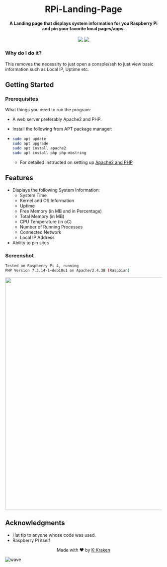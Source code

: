 <h1 align="center">
  <br>
  RPi-Landing-Page
  <br>
</h1>

<h4 align="center">A Landing page that displays system information for you Raspberry Pi and pin your favorite local pages/apps.</h4>

<p align="center">
  <a href="#"><img src="https://img.shields.io/github/last-commit/K-Kraken/RPi-Landing-Page.svg"></a>
  <a href="/LICENSE"><img src="https://img.shields.io/github/license/K-Kraken/RPi-Landing-Page.svg?color=blue"></a>
</p>



### Why do I do it?
This removes the necessity to just open a console/ssh to just view basic information such as Local IP, Uptime etc.


## Getting Started

### Prerequisites
What things you need to run the program:
- A web server preferably Apache2 and PHP.

- Install the following from APT package manager:
  
- ```bash
  sudo apt update
  sudo apt upgrade
  sudo apt install apache2
  sudo apt install php php-mbstring
  ```
  
  - For detailed instructed on setting up [Apache2 and PHP](https://howtoraspberrypi.com/how-to-install-web-server-raspberry-pi-lamp/)

## Features
* Displays the following System Information:
	- System Time
	- Kernel and OS Information
	- Uptime 
	- Free Memory (in MB and in Percentage) 
	- Total Memory (in MB)
	- CPU Temperature (in oC)   
	- Number of Running Processes
	- Connected Network
	- Local IP Address
* Ability to pin sites

### Screenshot
```bash
Tested on Raspberry Pi 4, running 
PHP Version 7.3.14-1~deb10u1 on Apache/2.4.38 (Raspbian)
```

<img src="http://cdn.thekrishna.in/img/common/rpilanding.gif" width="750"/>




## Acknowledgments
* Hat tip to anyone whose code was used.
* Raspberry Pi itself


<p align="center">
  Made with ❤️ by <a href="https://github.com/K-Kraken">K-Kraken</a>
</p>

![wave](http://cdn.thekrishna.in/img/common/border.png)
